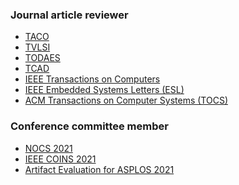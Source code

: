 ### Journal article reviewer
* <a href="https://dl.acm.org/journal/taco">TACO</a>
* <a href="http://tvlsi.egr.duke.edu/">TVLSI</a>
* <a href="https://dl.acm.org/journal/todaes">TODAES</a>
* <a href="https://ieee-ceda.org/publication/ieee-transactions-computer-aided-design-integrated-circuits-systems-tcad">TCAD</a>
* <a href="https://www.computer.org/csdl/journal/tc">IEEE Transactions on Computers</a>
* <a href="https://ieee-ceda.org/publication/ieee-embedded-systems-letters-esl">IEEE Embedded Systems Letters (ESL)</a>
* <a href="https://dl.acm.org/journal/tocs">ACM Transactions on Computer Systems (TOCS)</a>


### Conference committee member
* <a href="https://nocs2021.github.io/committee.html">NOCS 2021</a>
* <a href="https://coinsconf.com/wp-content/uploads/2021/05/CFP-CAS-2021-May2021.pdf">IEEE COINS 2021</a>
* <a href="https://ctuning.org/ae/asplos2021.html">Artifact Evaluation for ASPLOS 2021</a>